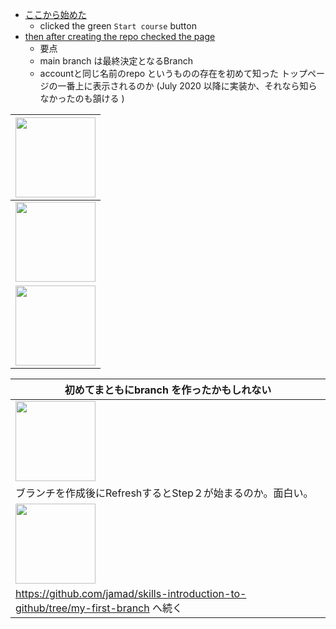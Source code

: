 <link rel="stylesheet" type="text/css" href="/assets/css/styles.css">


* [ここから始めた](https://github.com/skills/introduction-to-github/blob/main/README.md)
  * clicked the green `Start course` button
* [then after creating the repo checked the page](https://github.com/jamad/skills-introduction-to-github)
  * 要点
  * main branch は最終決定となるBranch
  * accountと同じ名前のrepo というものの存在を初めて知った トップページの一番上に表示されるのか  (July 2020 以降に実装か、それなら知らなかったのも頷ける )

|<img src="https://github.com/jamad/jamad.github.io/assets/949913/82e7ecc0-8050-41d8-9b31-9d25215f9edf" height="128">|
|-|
|<img src="https://github.com/jamad/jamad.github.io/assets/949913/4d7cf8d8-1e52-443c-beaa-d93160498e2a" height="128">|
|<img src="https://github.com/jamad/jamad.github.io/assets/949913/cc069bbe-1b74-4fe7-a443-5d0fd4625afc" height="128">|

|初めてまともにbranch を作ったかもしれない|
|-|
|<img src="https://github.com/jamad/jamad.github.io/assets/949913/48349b9b-5edd-463d-b9c2-7ee719229bdb" height="128"> |
|ブランチを作成後にRefreshするとStep２が始まるのか。面白い。|
|<img src="https://github.com/jamad/jamad.github.io/assets/949913/b55c6435-84ae-409b-af8d-8fe9d2853d6f" height="128">|
|https://github.com/jamad/skills-introduction-to-github/tree/my-first-branch へ続く|

 



  
